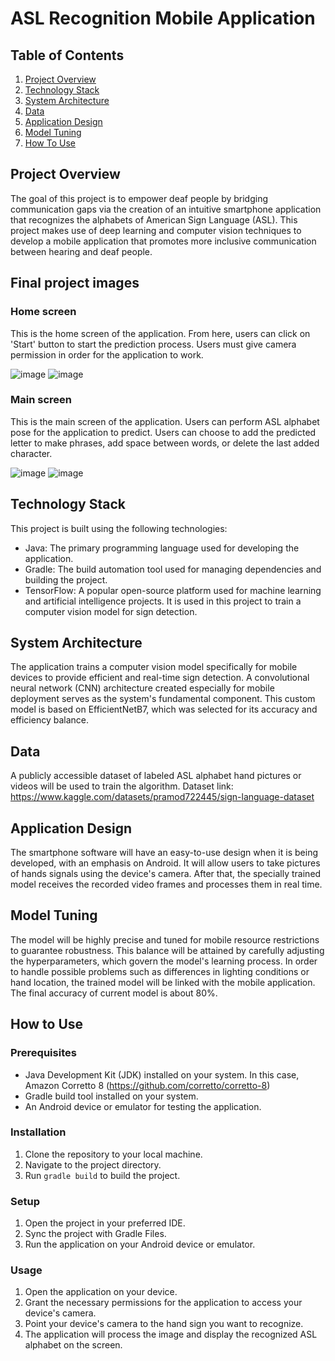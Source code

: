 # ASL Recognition Mobile Application

## Table of Contents

1. [Project Overview](#project-overview)
2. [Technology Stack](#technology-stack)
3. [System Architecture](#system-architecture)
4. [Data](#data)
5. [Application Design](#application-design)
6. [Model Tuning](#model-tuning)
7. [How To Use](#how-to-use)

## Project Overview

The goal of this project is to empower deaf people by bridging communication gaps via the creation of an intuitive smartphone application that recognizes the alphabets of American Sign Language (ASL). This project makes use of deep learning and computer vision techniques to develop a mobile application that promotes more inclusive communication between hearing and deaf people.

## Final project images

### Home screen

This is the home screen of the application. From here, users can click on 'Start' button to start the prediction process.
Users must give camera permission in order for the application to work.

![image](https://github.com/peguin818/HandRecognition/assets/109569292/c8af5122-fb12-4a1b-9987-d493946ecb49)
![image](https://github.com/peguin818/HandRecognition/assets/109569292/221f1a79-ee52-4685-b8f4-04fb7993028d)

### Main screen

This is the main screen of the application. Users can perform ASL alphabet pose for the application to predict.
Users can choose to add the predicted letter to make phrases, add space between words, or delete the last added character.

![image](https://github.com/peguin818/HandRecognition/assets/109569292/1fab07cd-c1bc-4d4a-8969-d6e7045a4bbe)
![image](https://github.com/peguin818/HandRecognition/assets/109569292/ce3c67e5-dddc-479b-a495-bfc6ba58e942)

## Technology Stack

This project is built using the following technologies:

- Java: The primary programming language used for developing the application.
- Gradle: The build automation tool used for managing dependencies and building the project.
- TensorFlow: A popular open-source platform used for machine learning and artificial intelligence projects. It is used in this project to train a computer vision model for sign detection.

## System Architecture

The application trains a computer vision model specifically for mobile devices to provide efficient and real-time sign detection. A convolutional neural network (CNN) architecture created especially for mobile deployment serves as the system's fundamental component. This custom model is based on EfficientNetB7, which was selected for its accuracy and efficiency balance.

## Data

A publicly accessible dataset of labeled ASL alphabet hand pictures or videos will be used to train the algorithm.
Dataset link: https://www.kaggle.com/datasets/pramod722445/sign-language-dataset

## Application Design

The smartphone software will have an easy-to-use design when it is being developed, with an emphasis on Android. It will allow users to take pictures of hands signals using the device's camera. After that, the specially trained model receives the recorded video frames and processes them in real time.

## Model Tuning

The model will be highly precise and tuned for mobile resource restrictions to guarantee robustness. This balance will be attained by carefully adjusting the hyperparameters, which govern the model's learning process. In order to handle possible problems such as differences in lighting conditions or hand location, the trained model will be linked with the mobile application. The final accuracy of current model is about 80%.

## How to Use

### Prerequisites

- Java Development Kit (JDK) installed on your system. In this case, Amazon Corretto 8 (https://github.com/corretto/corretto-8)
- Gradle build tool installed on your system.
- An Android device or emulator for testing the application.

### Installation

1. Clone the repository to your local machine.
2. Navigate to the project directory.
3. Run `gradle build` to build the project.

### Setup

1. Open the project in your preferred IDE.
2. Sync the project with Gradle Files.
3. Run the application on your Android device or emulator.

### Usage

1. Open the application on your device.
2. Grant the necessary permissions for the application to access your device's camera.
3. Point your device's camera to the hand sign you want to recognize.
4. The application will process the image and display the recognized ASL alphabet on the screen.

